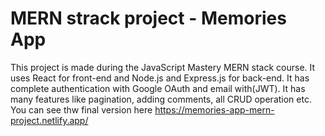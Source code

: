 # MERN strack project - Memories App

This project is made during the JavaScript Mastery MERN stack course. It uses React for front-end and Node.js and Express.js for back-end.
It has complete authentication with Google OAuth and email with(JWT). It has many features like pagination, adding comments, all CRUD operation etc. You can see thw final version here https://memories-app-mern-project.netlify.app/
